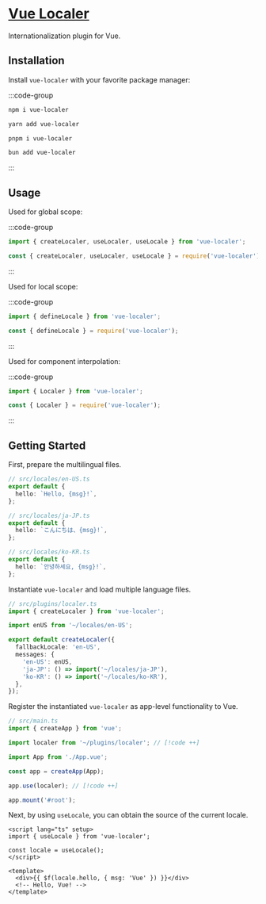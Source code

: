 # [Vue Localer](https://github.com/Vanilla-IceCream/vue-localer)

Internationalization plugin for Vue.

## Installation

Install `vue-localer` with your favorite package manager:

:::code-group

```sh [npm]
npm i vue-localer
```

```sh [Yarn]
yarn add vue-localer
```

```sh [pnpm]
pnpm i vue-localer
```

```sh [Bun]
bun add vue-localer
```

:::

## Usage

Used for global scope:

:::code-group

```ts [ESM]
import { createLocaler, useLocaler, useLocale } from 'vue-localer';
```

```ts [CJS]
const { createLocaler, useLocaler, useLocale } = require('vue-localer');
```

:::

Used for local scope:

:::code-group

```ts [ESM]
import { defineLocale } from 'vue-localer';
```

```ts [CJS]
const { defineLocale } = require('vue-localer');
```

:::

Used for component interpolation:

:::code-group

```ts [ESM]
import { Localer } from 'vue-localer';
```

```ts [CJS]
const { Localer } = require('vue-localer');
```

:::

## Getting Started

First, prepare the multilingual files.

```ts
// src/locales/en-US.ts
export default {
  hello: `Hello, {msg}!`,
};

// src/locales/ja-JP.ts
export default {
  hello: `こんにちは、{msg}!`,
};

// src/locales/ko-KR.ts
export default {
  hello: `안녕하세요, {msg}!`,
};
```

Instantiate `vue-localer` and load multiple language files.

```ts
// src/plugins/localer.ts
import { createLocaler } from 'vue-localer';

import enUS from '~/locales/en-US';

export default createLocaler({
  fallbackLocale: 'en-US',
  messages: {
    'en-US': enUS,
    'ja-JP': () => import('~/locales/ja-JP'),
    'ko-KR': () => import('~/locales/ko-KR'),
  },
});
```

Register the instantiated `vue-localer` as app-level functionality to Vue.

```ts
// src/main.ts
import { createApp } from 'vue';

import localer from '~/plugins/localer'; // [!code ++]

import App from './App.vue';

const app = createApp(App);

app.use(localer); // [!code ++]

app.mount('#root');
```

Next, by using `useLocale`, you can obtain the source of the current locale.

```vue
<script lang="ts" setup>
import { useLocale } from 'vue-localer';

const locale = useLocale();
</script>

<template>
  <div>{{ $f(locale.hello, { msg: 'Vue' }) }}</div>
  <!-- Hello, Vue! -->
</template>
```
